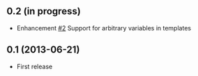 0.2 (in progress)
----------------
* Enhancement [#2](issues/2) Support for arbitrary variables in templates

0.1 (2013-06-21)
----------------
* First release
